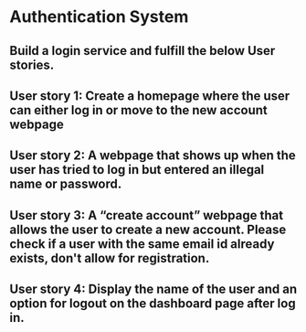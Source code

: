 # Authentication System

## Build a login service and fulfill the below User stories.

## User story 1: Create a homepage where the user can either log in or move to the new account webpage

## User story 2: A webpage that shows up when the user has tried to log in but entered an illegal name or password.

## User story 3: A “create account” webpage that allows the user to create a new account. Please check if a user with the same email id already exists, don't allow for registration.

## User story 4: Display the name of the user and an option for logout on the dashboard page after log in.
